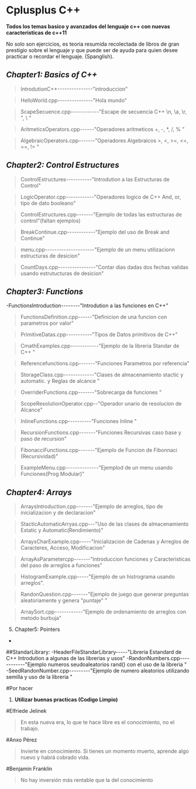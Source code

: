 # Cplusplus C++
**Todos los temas basico y avanzados del lenguaje c++ con nuevas caracteristicas de c++11** 

No solo son ejercicios, es teoria resumida recolectada de libros de gran prestigio sobre el lenguaje 
y que puede ser de ayuda para quien desee practicar o recordar el lenguaje.
(Spanglish).


## *Chapter1: Basics of C++*

>IntrodutionC++---------------"introduccion"                                                                                           

>HelloWorld.cpp---------------"Hola mundo"                                                                                             

>ScapeSecuence.cpp------------"Escape de secuencia C++ \n, \a, \r, \", \ "                                                             

>AritmeticsOperators.cpp------"Operadores aritmeticos +, -, *, /, % "                                                                  

>AlgebraicOperators.cpp-------"Operadores Algebraicos >, <, >=, <=, ==, != "                                                           


## *Chapter2: Control Estructures*

>ControlEstructures-----------"Introdution a las Estructuras de Control"                                       

>LogicOperator.cpp------------"Operadores logico de C++ And, or, tipo de dato booleano"                                                

>ControlEstructures.cpp-------"Ejemplo de todas las estructuras de control"(faltan ejemplos)                                           

>BreakContinue.cpp------------"Ejemplo del uso de Break and Continue"

>menu.cpp---------------------"Ejemplo de un menu utilizacionn estructuras de desicion"

>CountDays.cpp----------------"Contar dias dadas dos fechas validas usando estrutucturas de desicion"                                                                  

## *Chapter3: Functions*

-FunctionsIntroduction--------"Introdution a las funciones en C++"      

>FunctionsDefinition.cpp------"Definicion de una funcion con parametros por valor"                                                     

>PrimitiveDatas.cpp-----------"Tipos de Datos primitivos de C++"                                                                       

>CmathExamples.cpp------------"Ejemplo de la libreria Standar de C++ <cmath> "                                                         

>Referencefunctions.cpp-------"Funciones Parametros por referencia"                                                                    

>StorageClass.cpp-------------"Clases de almacenamiento stactic y automatic. y Reglas de alcance "                                     

>OverriderFunctions.cpp-------"Sobrecarga de funciones "                                                                               

>ScopeResolutionOperator.cpp--"Operador unario de resolucion de Alcance"                                                               

>InlineFunctions.cpp----------"Funciones Inline "                                                                                      

>RecursionFunctions.cpp-------"Funciones Recursivas caso base y paso de recursion"                                                     

>FibonacciFunctions.cpp-------"Ejemplo de Funcion de Fibonnaci (Recursividad)"

>ExampleMenu.cpp--------------"Ejemplod de un menu usando Funciones(Prog Modular)"


## *Chapter4: Arrays*

>ArraysIntroduction.cpp-------"Ejemplo de arreglos, tipo de inicializacion y de declaracion"                                           

>StacticAutomaticArryas.cpp---"Uso de las clases de almacenamiento Estatic y Automatic(Rendimiento)"

>ArraysCharExample.cpp-----"Inicializacion de Cadenas y Arreglos de Caracteres, Acceso, Modificacion"

>ArrayAsParametercpp-------"Introduccion funciones y Caracteristicas del paso de arreglos a funciones"

>HistogramExample.cpp-----"Ejemplo de un histrograma usando arreglos".

>RandonQuestion.cpp-------"Ejemplo de juego que generar preguntas aleatoriamente y genera "puntaje" "

>ArraySort.cpp------------"Ejemplo de ordenamiento de arreglos con metodo burbuja"


5. Chapter5: Pointers
-



##StandarLibrary:
-HeaderFileStandarLibrary-----"Libreria Estandard de C++ Introdution a algunas de las librerias y usos"
-RandonNumbers.cpp------------"Ejemplo numeros seudoaleatorios rand() con el uso de la libreria <cstdlib>"
-SeedRandonNumber.cpp---------"Ejemplo de numero aleatorios utilizando semilla y uso de la libreria <ctime> "



#Por hacer
1. **Utilizar buenas practicas (Codigo Limpio)**


#Elfriede Jelinek 
>En esta nueva era, lo que te hace libre es el conocimiento, no el trabajo.


#Anxo Pérez
>Invierte en conocimiento. Si tienes un momento muerto, aprende algo nuevo y habrá cobrado vida.

#Benjamin Franklin
>No hay inversión más rentable que la del conocimiento
